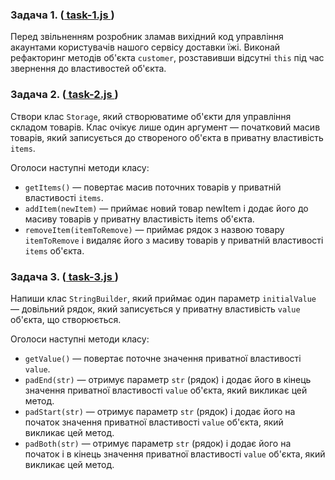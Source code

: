 ### Задача 1. ([ task-1.js ](./js/task-1.js))

Перед звільненням розробник зламав вихідний код управління акаунтами користувачів нашого сервісу доставки їжі. Виконай рефакторинг методів об'єкта `customer`, розставивши відсутні `this` під час звернення до властивостей об'єкта.

### Задача 2. ([ task-2.js ](./js/task-2.js))

Створи клас `Storage`, який створюватиме об'єкти для управління складом товарів. Клас очікує лише один аргумент — початковий масив товарів, який записується до створеного об'єкта в приватну властивість `items`.

Оголоси наступні методи класу:

 - `getItems()` — повертає масив поточних товарів у приватній властивості `items`.
 - `addItem(newItem)` — приймає новий товар newItem і додає його до масиву товарів у приватну властивість items об'єкта.
 - `removeItem(itemToRemove)` — приймає рядок з назвою товару `itemToRemove` і видаляє його з масиву товарів у приватній властивості `items` об'єкта.

### Задача 3. ([ task-3.js ](./js/task-3.js))

Напиши клас `StringBuilder`, який приймає один параметр `initialValue` — довільний рядок, який записується у приватну властивість `value` об'єкта, що створюється.

Оголоси наступні методи класу:

 - `getValue()` — повертає поточне значення приватної властивості `value`.
 - `padEnd(str)` — отримує параметр `str` (рядок) і додає його в кінець значення приватної властивості `value` об'єкта, який викликає цей метод.
 - `padStart(str)` — отримує параметр `str` (рядок) і додає його на початок значення приватної властивості `value` об'єкта, який викликає цей метод.
 - `padBoth(str)` — отримує параметр `str` (рядок) і додає його на початок і в кінець значення приватної властивості `value` об'єкта, який викликає цей метод.